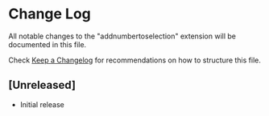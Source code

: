 # Change Log
All notable changes to the "addnumbertoselection" extension will be documented in this file.

Check [Keep a Changelog](http://keepachangelog.com/) for recommendations on how to structure this file.

## [Unreleased]
- Initial release